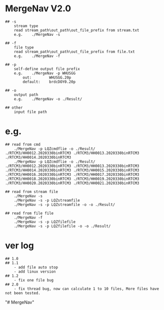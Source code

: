 # MergeNav V2.0
	## -s
		stream type
		read stream_path\out_path\out_file_prefix from stream.txt
		e.g.    ./MergeNav -s

	## -f
		file type
		read stream_path\out_path\out_file_prefix from file.txt
		e.g.	./MergeNav -f

	## -p
		self-define output file prefix
		e.g.	./MergeNav -p WHUSGG
			out:		WHUSGG.20p
			default:	brdcDOY0.20p

	## -o
		output path
		e.g.	./MergeNav -o ./Result/

	## other
		input file path



# e.g. 
	## read from cmd
		./MergeNav -p LQZcmdflie -o ./Result/ ./RTCM3/HH0012.2020330binRTCM3 ./RTCM3/HH0013.2020330binRTCM3 ./RTCM3/HH0014.2020330binRTCM3 
		./MergeNav -p LQZcmdflie -o ./Result/ ./RTCM3/HH0012.2020330binRTCM3 ./RTCM3/HH0013.2020330binRTCM3 ./RTCM3/HH0014.2020330binRTCM3 ./RTCM3/HH0015.2020330binRTCM3 ./RTCM3/HH0016.2020330binRTCM3 ./RTCM3/HH0017.2020330binRTCM3 ./RTCM3/HH0018.2020330binRTCM3 ./RTCM3/HH0019.2020330binRTCM3 ./RTCM3/HH0020.2020330binRTCM3 ./RTCM3/HH0021.2020330binRTCM3

	## read from stream file
		./MergeNav -s
		./MergeNav -s -p LQZstreamfile
		./MergeNav -s -p LQZstreamfile -o -o ./Result/

	## read from file file
		./MergeNav -f
		./MergeNav -s -p LQZfilefile
		./MergeNav -s -p LQZfilefile -o -o ./Result/


# ver log
	## 1.0
	## 1.1
		- add file auto stop
		- add linux version
	## 1.2
		- fix one file bug
	## 2.0
		- fix thread bug, now can calculate 1 to 10 files, More files have not been tested.
"# MergeNav" 
